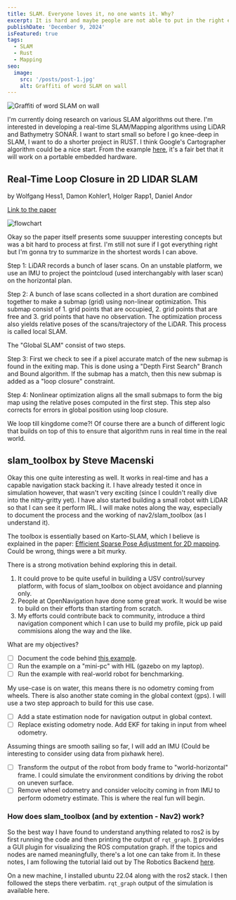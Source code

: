 ```yaml
---
title: SLAM. Everyone loves it, no one wants it. Why?
excerpt: It is hard and maybe people are not able to put in the right effort in the given amount of time. Is it even worth it? I don't know, let's explore.
publishDate: 'December 9, 2024'
isFeatured: true
tags:
  - SLAM
  - Rust
  - Mapping
seo:
  image:
    src: '/posts/post-1.jpg'
    alt: Graffiti of word SLAM on wall
---
```


![Graffiti of word SLAM on wall](/posts/post-1/main.jpg)

I'm currently doing research on various SLAM algorithms out there. I'm interested in developing a real-time SLAM/Mapping algorithms using LiDAR and Bathymetry SONAR. I want to start small so before I go knee-deep in SLAM, I want to do a shorter project in RUST. I think Google's Cartographer algorithm could be a nice start. From the example [here](https://www.youtube.com/watch?v=qNdcXUEF7KU), it's a fair bet that it will work on a portable embedded hardware.

## Real-Time Loop Closure in 2D LIDAR SLAM
by Wolfgang Hess1, Damon Kohler1, Holger Rapp1, Daniel Andor

[Link to the paper](https://static.googleusercontent.com/media/research.google.com/en//pubs/archive/45466.pdf)

![flowchart](/posts/post-1/cartographer-1.png)

Okay so the paper itself presents some suuupper interesting concepts but was a bit hard to process at first. I'm still not sure if I got everything right but I'm gonna try to summarize in the shortest words I can above.

Step 1: LiDAR records a bunch of laser scans. On an unstable platform, we use an IMU to project the pointcloud (used interchangably with laser scan) on the horizontal plan.

Step 2: A bunch of lase scans collected in a short duration are combined together to make a submap (grid) using non-linear optimization. This submap consist of 1. grid points that are occupied, 2. grid points that are free and 3. grid points that have no observation. The optimization process also yields relative poses of the scans/trajectory of the LiDAR. This process is called local SLAM.

The "Global SLAM" consist of two steps.

Step 3: First we check to see if a pixel accurate match of the new submap is found in the exiting map. This is done using a "Depth First Search" Branch and Bound algorithm. If the submap has a match, then this new submap is added as a "loop closure" constraint.

Step 4: Nonlinear optimization aligns all the small submaps to form the big map using the relative poses computed in the first step. This step also corrects for errors in global position using loop closure.

We loop till kingdome come?! Of course there are a bunch of different logic that builds on top of this to ensure that algorithm runs in real time in the real world.

## slam_toolbox by Steve Macenski

Okay this one quite interesting as well. It works in real-time and has a capable navigation stack backing it. I have already tested it once in simulation however, that wasn't very exciting (since I couldn't really dive into the nitty-gritty yet). I have also started building a small robot with LiDAR so that I can see it perform IRL. I will make notes along the way, especially to document the process and the working of nav2/slam_toolbox (as I understand it).

The toolbox is essentially based on Karto-SLAM, which I believe is explained in the paper: [Efficient Sparse Pose Adjustment for 2D mapping](http://ais.informatik.uni-freiburg.de/publications/papers/konolige10iros.pdf). Could be wrong, things were a bit murky.

There is a strong motivation behind exploring this in detail.
  1. It could prove to be quite useful in building a USV control/survey platform, with focus of slam_toolbox on object avoidance and planning only.
  2. People at OpenNavigation have done some great work. It would be wise to build on their efforts than starting from scratch.
  3. My efforts could contribute back to community, introduce a third navigation component which I can use to build my profile, pick up paid commisions along the way and the like.

What are my objectives? 
- [ ] Document the code behind [this example](https://roboticsbackend.com/ros2-nav2-generate-a-map-with-slam_toolbox/#Start_Nav2_and_ROS2_slam_toolbox).
- [ ] Run the example on a "mini-pc" with HIL (gazebo on my laptop).
- [ ] Run the example with real-world robot for benchmarking.

My use-case is on water, this means there is no odometry coming from wheels. There is also another state coming in the global context (gps). I will use a two step approach to build for this use case.

- [ ] Add a state estimation node for navigation output in global context.
- [ ] Replace existing odometry node. Add EKF for taking in input from wheel odometry.

Assuming things are smooth sailing so far, I will add an IMU (Could be interesting to consider using data from pixhawk here).

- [ ] Transform the output of the robot from body frame to "world-horizontal" frame. I could simulate the environment conditions by driving the robot on uneven surface.
- [ ] Remove wheel odometry and consider velocity coming in from IMU to perform odometry estimate. This is where the real fun will begin.

### How does slam_toolbox (and by extention - Nav2) work?

So the best way I have found to understand anything related to ros2 is by first running the code and then printing the output of `rqt_graph`. [It](http://wiki.ros.org/rqt_graph) provides a GUI plugin for visualizing the ROS computation graph. If the topics and nodes are named meaningfully, there's a lot one can take from it. In these notes, I am following the tutorial laid out by The Robotics Backend [here](https://roboticsbackend.com/ros2-nav2-generate-a-map-with-slam_toolbox/#Start_Nav2_and_ROS2_slam_toolbox).

On a new machine, I installed ubuntu 22.04 along with the ros2 stack. I then followed the steps there verbatim. `rqt_graph` output of the simulation is available here.